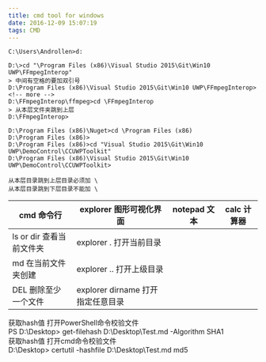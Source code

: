 ```yaml
---
title: cmd tool for windows  
date: 2016-12-09 15:07:19  
tags: CMD  
---
```


```
C:\Users\Androllen>d:  

D:\>cd "\Program Files (x86)\Visual Studio 2015\Git\Win10 UWP\FFmpegInterop"  
> 中间有空格的要加双引号  
D:\Program Files (x86)\Visual Studio 2015\Git\Win10 UWP\FFmpegInterop>  
<!-- more --> 
D:\FFmpegInterop\ffmpeg>cd \FFmpegInterop 
> 从本层文件夹跳到上层   
D:\FFmpegInterop>  

D:\Program Files (x86)\Nuget>cd \Program Files (x86)  
D:\Program Files (x86)>  
D:\Program Files (x86)>cd "Visual Studio 2015\Git\Win10 UWP\DemoControl\CCUWPToolkit"  
D:\Program Files (x86)\Visual Studio 2015\Git\Win10 UWP\DemoControl\CCUWPToolkit>  

从本层目录跳到上层目录必须加 \  
从本层目录跳到下层目录不能加 \  
```

| cmd 命令行               | explorer 图形可视化界面           | notepad 文本 | calc 计算器 |
| ------------------------ | --------------------------------- | ------------ | ----------- |
| ls or dir 查看当前文件夹 | explorer . 打开当前目录           |
| md 在当前文件夹创建      | explorer .. 打开上级目录          |
| DEL 删除至少一个文件     | explorer dirname 打开指定任意目录 |

获取hash值 打开PowerShell命令校验文件  
PS D:\Desktop> get-filehash D:\Desktop\Test.md -Algorithm SHA1   
获取hash值 打开cmd命令校验文件  
D:\Desktop> certutil -hashfile D:\Desktop\Test.md md5  
